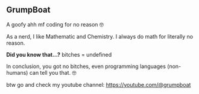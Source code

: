 ## GrumpBoat
A goofy ahh mf coding for no reason 🤓

As a nerd, I like Mathematic and Chemistry.
I always do math for literally no reason.

**Did you know that...?**
bitches = undefined

In conclusion, you got no bitches, even programming languages (non-humans) can tell you that. 🤓

btw go and check my youtube channel: https://youtube.com/@grumpboat
